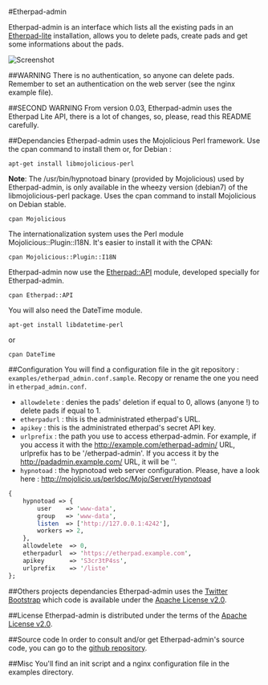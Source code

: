 #Etherpad-admin

Etherpad-admin is an interface which lists all the existing pads in an [Etherpad-lite](https://github.com/ether/etherpad-lite) installation, allows you to delete pads, create pads and get some informations about the pads.

![Screenshot](https://raw.github.com/ldidry/etherpad-admin/master/demo.png)

##WARNING
There is no authentication, so anyone can delete pads. Remember to set an authentication on the web server (see the nginx example file).

##SECOND WARNING
From version 0.03, Etherpad-admin uses the Etherpad Lite API, there is a lot of changes, so, please, read this README carefully.

##Dependancies
Etherpad-admin uses the Mojolicious Perl framework.
Use the cpan command to install them or, for Debian :
```shell
apt-get install libmojolicious-perl
```

__Note__: The /usr/bin/hypnotoad binary (provided by Mojolicious) used by Etherpad-admin, is only available in the wheezy version (debian7) of the libmojolicious-perl package. Uses the cpan command to install Mojolicious on Debian stable.

```shell
cpan Mojolicious
```

The internationalization system uses the Perl module Mojolicious::Plugin::I18N. It's easier to install it with the CPAN:
```shell
cpan Mojolicious::Plugin::I18N
```

Etherpad-admin now use the [Etherpad::API](http://search.cpan.org/~ldidry/Etherpad-API-0.04/lib/Etherpad/API.pm) module, developed specially for Etherpad-admin.
```shell
cpan Etherpad::API
```

You will also need the DateTime module.
```shell
apt-get install libdatetime-perl
```

or
```shell
cpan DateTime
```

##Configuration
You will find a configuration file in the git repository : `examples/etherpad_admin.conf.sample`.
Recopy or rename the one you need in `etherpad_admin.conf`.
* `allowdelete` : denies the pads' deletion if equal to 0, allows (anyone !) to delete pads if equal to 1.
* `etherpadurl` : this is the administrated etherpad's URL.
* `apikey`      : this is the administrated etherpad's secret API key.
* `urlprefix`   : the path you use to access etherpad-admin.
  For example, if you access it with the http://example.com/etherpad-admin/ URL, urlprefix has to be '/etherpad-admin'.
  If you access it by the http://padadmin.example.com/ URL, it will be ''.
* `hypnotoad`   : the hypnotoad web server configuration. Please, have a look here : http://mojolicio.us/perldoc/Mojo/Server/Hypnotoad

```perl
{
    hypnotoad => {
        user    => 'www-data',
        group   => 'www-data',
        listen  => ['http://127.0.0.1:4242'],
        workers => 2,
    },
    allowdelete  => 0,
    etherpadurl  => 'https://etherpad.example.com',
    apikey       => 'S3cr3tP4ss',
    urlprefix    => '/liste'
};
```

##Others projects dependancies
Etherpad-admin uses the [Twitter Bootstrap](http://twitter.github.com/bootstrap/) which code is available under the [Apache License v2.0](http://www.apache.org/licenses/LICENSE-2.0).

##License
Etherpad-admin is distributed under the terms of the [Apache License v2.0](http://www.apache.org/licenses/LICENSE-2.0).

##Source code
In order to consult and/or get Etherpad-admin's source code, you can go to the [github repository](http://github.com/ldidry/etherpad-admin).

##Misc
You'll find an init script and a nginx configuration file in the examples directory.
